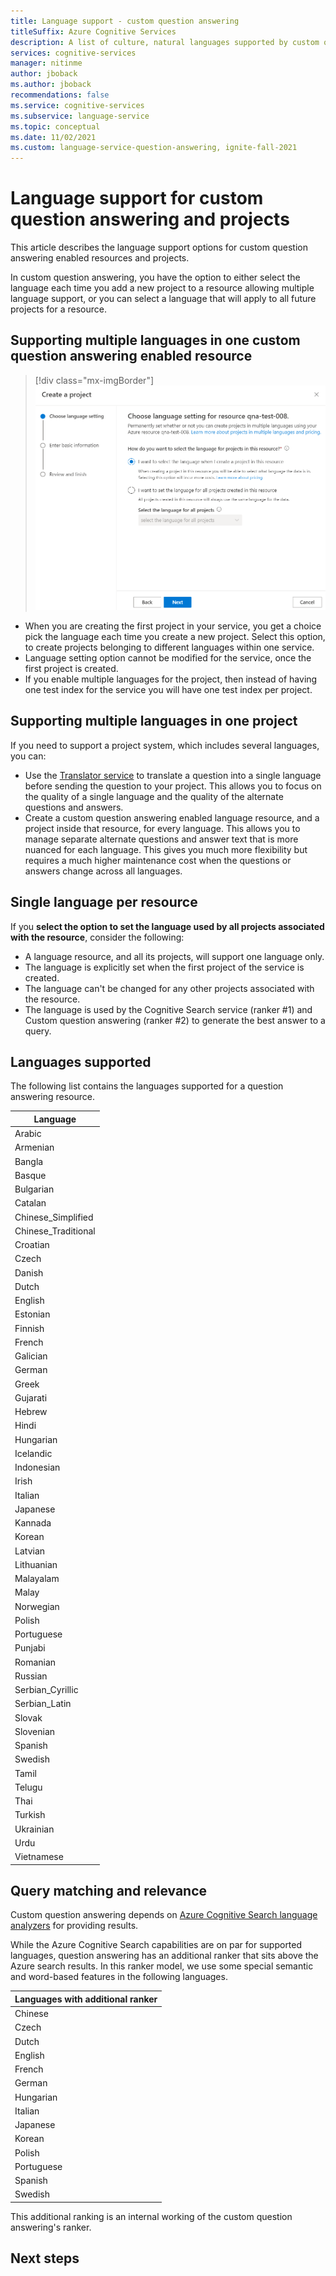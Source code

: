 ```yaml
---
title: Language support - custom question answering
titleSuffix: Azure Cognitive Services
description: A list of culture, natural languages supported by custom question answering for your project. Do not mix languages in the same project.
services: cognitive-services
manager: nitinme
author: jboback
ms.author: jboback
recommendations: false
ms.service: cognitive-services
ms.subservice: language-service
ms.topic: conceptual
ms.date: 11/02/2021
ms.custom: language-service-question-answering, ignite-fall-2021
---
```


# Language support for custom question answering and projects

This article describes the language support options for custom question answering enabled resources and projects.

In custom question answering, you have the option to either select the language each time you add a new project to a resource allowing multiple language support, or you can select a language that will apply to all future projects for a resource.

## Supporting multiple languages in one custom question answering enabled resource

> [!div class="mx-imgBorder"]
> ![Multi-lingual project selection](./media/language-support/choose-language.png)

* When you are creating the first project in your service, you get a choice pick the language each time you create a new project. Select this option, to create projects belonging to different languages within one service.
* Language setting option cannot be modified for the service, once the first project is created.
* If you enable multiple languages for the project, then instead of having one test index for the service you will have one test index per project.

## Supporting multiple languages in one project

If you need to support a project system, which includes several languages, you can:

* Use the [Translator service](../../translator/translator-info-overview.md) to translate a question into a single language before sending the question to your project. This allows you to focus on the quality of a single language and the quality of the alternate questions and answers.
* Create a custom question answering enabled language resource, and a project inside that resource, for every language. This allows you to manage separate alternate questions and answer text that is more nuanced for each language. This gives you much more flexibility but requires a much higher maintenance cost when the questions or answers change across all languages.

## Single language per resource

If you **select the option to set the language used by all projects associated with the resource**, consider the following: 
* A language resource, and all its projects, will support one language only.
* The language is explicitly set when the first project of the service is created.
* The language can't be changed for any other projects associated with the resource.
* The language is used by the Cognitive Search service (ranker #1) and Custom question answering (ranker #2) to generate the best answer to a query.

## Languages supported

The following list contains the languages supported for a question answering resource.

| Language |
|--|
| Arabic |
| Armenian |
| Bangla |
| Basque |
| Bulgarian |
| Catalan |
| Chinese_Simplified |
| Chinese_Traditional |
| Croatian |
| Czech |
| Danish |
| Dutch |
| English |
| Estonian |
| Finnish |
| French |
| Galician |
| German |
| Greek |
| Gujarati |
| Hebrew |
| Hindi |
| Hungarian |
| Icelandic |
| Indonesian |
| Irish |
| Italian |
| Japanese |
| Kannada |
| Korean |
| Latvian |
| Lithuanian |
| Malayalam |
| Malay |
| Norwegian |
| Polish |
| Portuguese |
| Punjabi |
| Romanian |
| Russian |
| Serbian_Cyrillic |
| Serbian_Latin |
| Slovak |
| Slovenian |
| Spanish |
| Swedish |
| Tamil |
| Telugu |
| Thai |
| Turkish |
| Ukrainian |
| Urdu |
| Vietnamese |

## Query matching and relevance
Custom question answering depends on [Azure Cognitive Search language analyzers](/rest/api/searchservice/language-support) for providing results.

While the Azure Cognitive Search capabilities are on par for supported languages, question answering has an additional ranker that sits above the Azure search results. In this ranker model, we use some special semantic and word-based features in the following languages.

|Languages with additional ranker|
|--|
|Chinese|
|Czech|
|Dutch|
|English|
|French|
|German|
|Hungarian|
|Italian|
|Japanese|
|Korean|
|Polish|
|Portuguese|
|Spanish|
|Swedish|

This additional ranking is an internal working of the custom question answering's ranker.

## Next steps


